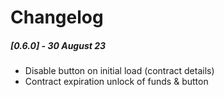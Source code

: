 # Changelog

##### [0.6.0] - 30 August 23

- Disable button on initial load (contract details)
- Contract expiration unlock of funds & button
